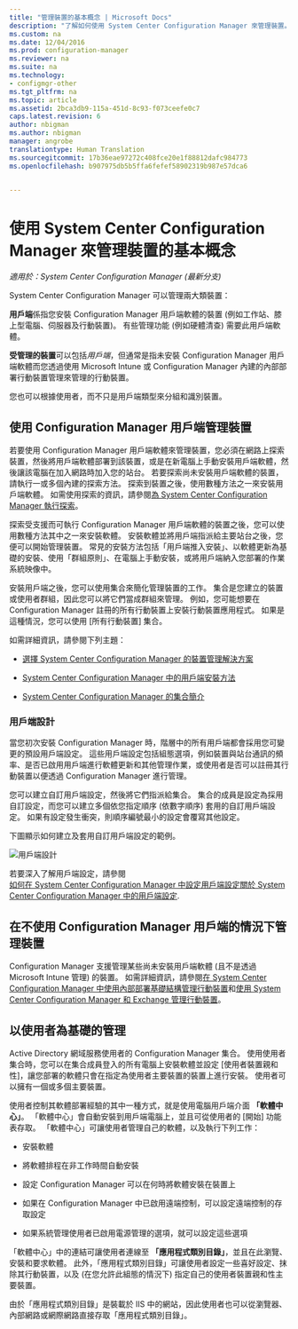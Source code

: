 ```yaml
---
title: "管理裝置的基本概念 | Microsoft Docs"
description: "了解如何使用 System Center Configuration Manager 來管理裝置。"
ms.custom: na
ms.date: 12/04/2016
ms.prod: configuration-manager
ms.reviewer: na
ms.suite: na
ms.technology:
- configmgr-other
ms.tgt_pltfrm: na
ms.topic: article
ms.assetid: 2bca3db9-115a-451d-8c93-f073ceefe0c7
caps.latest.revision: 6
author: nbigman
ms.author: nbigman
manager: angrobe
translationtype: Human Translation
ms.sourcegitcommit: 17b36eae97272c408fce20e1f88812dafc984773
ms.openlocfilehash: b907975db5b5ffa6fefef58902319b987e57dca6


---
```

# <a name="fundamentals-of-managing-devices-with-system-center-configuration-manager"></a>使用 System Center Configuration Manager 來管理裝置的基本概念

*適用於：System Center Configuration Manager (最新分支)*

System Center Configuration Manager 可以管理兩大類裝置：

**用戶端**係指您安裝 Configuration Manager 用戶端軟體的裝置 (例如工作站、膝上型電腦、伺服器及行動裝置)。 有些管理功能 (例如硬體清查) 需要此用戶端軟體。  

**受管理的裝置**可以包括*用戶端*，但通常是指未安裝 Configuration Manager 用戶端軟體而您透過使用 Microsoft Intune 或 Configuration Manager 內建的內部部署行動裝置管理來管理的行動裝置。

您也可以根據使用者，而不只是用戶端類型來分組和識別裝置。

## <a name="managing-devices-with-the-configuration-manager-client"></a>使用 Configuration Manager 用戶端管理裝置

若要使用 Configuration Manager 用戶端軟體來管理裝置，您必須在網路上探索裝置，然後將用戶端軟體部署到該裝置，或是在新電腦上手動安裝用戶端軟體，然後讓該電腦在加入網路時加入您的站台。 若要探索尚未安裝用戶端軟體的裝置，請執行一或多個內建的探索方法。 探索到裝置之後，使用數種方法之一來安裝用戶端軟體。 如需使用探索的資訊，請參閱[為 System Center Configuration Manager 執行探索](../../core/servers/deploy/configure/run-discovery.md)。  

 探索受支援而可執行 Configuration Manager 用戶端軟體的裝置之後，您可以使用數種方法其中之一來安裝軟體。 安裝軟體並將用戶端指派給主要站台之後，您便可以開始管理裝置。  常見的安裝方法包括「用戶端推入安裝」、以軟體更新為基礎的安裝、使用「群組原則」、在電腦上手動安裝，或將用戶端納入您部署的作業系統映像中。  

 安裝用戶端之後，您可以使用集合來簡化管理裝置的工作。 集合是您建立的裝置或使用者群組，因此您可以將它們當成群組來管理。 例如，您可能想要在 Configuration Manager 註冊的所有行動裝置上安裝行動裝置應用程式。 如果是這種情況，您可以使用 [所有行動裝置] 集合。  

 如需詳細資訊，請參閱下列主題：  

-   [選擇 System Center Configuration Manager 的裝置管理解決方案](../../core/plan-design/choose-a-device-management-solution.md)  

-   [System Center Configuration Manager 中的用戶端安裝方法](../../core/clients/deploy/plan/client-installation-methods.md)  

-   [System Center Configuration Manager 的集合簡介](../../core/clients/manage/collections/introduction-to-collections.md)  

### <a name="client-settings"></a>用戶端設計  
 當您初次安裝 Configuration Manager 時，階層中的所有用戶端都會採用您可變更的預設用戶端設定。 這些用戶端設定包括組態選項，例如裝置與站台通訊的頻率、是否已啟用用戶端進行軟體更新和其他管理作業，或使用者是否可以註冊其行動裝置以便透過 Configuration Manager 進行管理。  

您可以建立自訂用戶端設定，然後將它們指派給集合。  集合的成員是設定為採用自訂設定，而您可以建立多個依您指定順序 (依數字順序) 套用的自訂用戶端設定。  如果有設定發生衝突，則順序編號最小的設定會覆寫其他設定。  

下圖顯示如何建立及套用自訂用戶端設定的範例。  

 ![用戶端設計](media/ClientSettings.gif)  

 若要深入了解用戶端設定，請參閱  
                [如何在 System Center Configuration Manager 中設定用戶端設定](../../core/clients/deploy/configure-client-settings.md)[關於 System Center Configuration Manager 中的用戶端設定](../../core/clients/deploy/about-client-settings.md).

## <a name="managing-devices-without-the-configuration-manager-client"></a>在不使用 Configuration Manager 用戶端的情況下管理裝置  
 Configuration Manager 支援管理某些尚未安裝用戶端軟體 (且不是透過 Microsoft Intune 管理) 的裝置。 如需詳細資訊，請參閱[在 System Center Configuration Manager 中使用內部部署基礎結構管理行動裝置](../../mdm/understand/manage-mobile-devices-with-on-premises-infrastructure.md)和[使用 System Center Configuration Manager 和 Exchange 管理行動裝置](../../mdm/deploy-use/manage-mobile-devices-with-exchange-activesync.md)。  

## <a name="user-based-management"></a>以使用者為基礎的管理  
 Active Directory 網域服務使用者的 Configuration Manager 集合。 使用使用者集合時，您可以在集合成員登入的所有電腦上安裝軟體並設定 [使用者裝置親和性]，讓您部署的軟體只會在指定為使用者主要裝置的裝置上進行安裝。 使用者可以擁有一個或多個主要裝置。  

 使用者控制其軟體部署經驗的其中一種方式，就是使用電腦用戶端介面 **「軟體中心」**。 「軟體中心」會自動安裝到用戶端電腦上，並且可從使用者的 [開始] 功能表存取。 「軟體中心」可讓使用者管理自己的軟體，以及執行下列工作：  

-   安裝軟體  

-   將軟體排程在非工作時間自動安裝  

-   設定 Configuration Manager 可以在何時將軟體安裝在裝置上  

-   如果在 Configuration Manager 中已啟用遠端控制，可以設定遠端控制的存取設定  

-   如果系統管理使用者已啟用電源管理的選項，就可以設定這些選項  

 「軟體中心」中的連結可讓使用者連線至 **「應用程式類別目錄」**，並且在此瀏覽、安裝和要求軟體。 此外，「應用程式類別目錄」可讓使用者設定一些喜好設定、抹除其行動裝置，以及 (在您允許此組態的情況下) 指定自己的使用者裝置親和性主要裝置。   

 由於「應用程式類別目錄」是裝載於 IIS 中的網站，因此使用者也可以從瀏覽器、內部網路或網際網路直接存取「應用程式類別目錄」。  



<!--HONumber=Dec16_HO3-->


